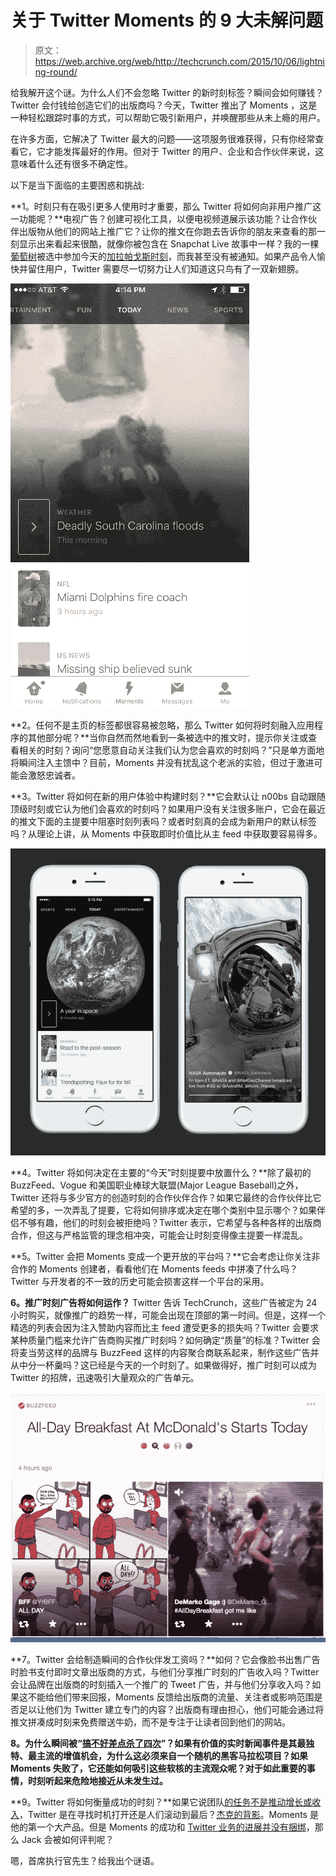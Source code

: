 # 关于 Twitter Moments 的 9 大未解问题

> 原文：<https://web.archive.org/web/http://techcrunch.com/2015/10/06/lightning-round/>

给我解开这个谜。为什么人们不会忽略 Twitter 的新时刻标签？瞬间会如何赚钱？Twitter 会付钱给创造它们的出版商吗？今天，Twitter 推出了 Moments ，这是一种轻松跟踪时事的方式，可以帮助它吸引新用户，并唤醒那些从未上瘾的用户。

在许多方面，它解决了 Twitter 最大的问题——这项服务很难获得，只有你经常查看它，它才能发挥最好的作用。但对于 Twitter 的用户、企业和合作伙伴来说，这意味着什么还有很多不确定性。

以下是当下面临的主要困惑和挑战:

**1。时刻只有在吸引更多人使用时才重要，那么 Twitter 将如何向非用户推广这一功能呢？**电视广告？创建可视化工具，以便电视频道展示该功能？让合作伙伴出版物从他们的网站上推广它？让你的推文在你跑去告诉你的朋友来查看的那一刻显示出来看起来很酷，就像你被包含在 Snapchat Live 故事中一样？我的一棵[葡萄树](https://web.archive.org/web/20230407051613/https://vine.co/v/bnHnDTZWXF3)被选中参加今天的[加拉帕戈斯时刻](https://web.archive.org/web/20230407051613/https://twitter.com/i/moments/651260177874853888)，而我甚至没有被通知。如果产品令人愉快并留住用户，Twitter 需要尽一切努力让人们知道这只鸟有了一双新翅膀。

![moments11](img/6d5a30ada4042d432584c65661dc38a3.png)

**2。任何不是主页的标签都很容易被忽略，那么 Twitter 如何将时刻融入应用程序的其他部分呢？**当你自然而然地看到一条被选中的推文时，提示你关注或查看相关的时刻？询问“您愿意自动关注我们认为您会喜欢的时刻吗？”只是单方面地将瞬间注入主馈中？目前，Moments 并没有扰乱这个老派的实验，但过于激进可能会激怒忠诚者。

**3。Twitter 将如何在新的用户体验中构建时刻？**它会默认让 n00bs 自动跟随顶级时刻或它认为他们会喜欢的时刻吗？如果用户没有关注很多账户，它会在最近的推文下面的主提要中阻塞时刻列表吗？或者时刻真的会成为新用户的默认标签吗？从理论上讲，从 Moments 中获取即时价值比从主 feed 中获取要容易得多。

![moments_1](img/dd896517347a10195c39f6c08a2d959d.png)

**4。Twitter 将如何决定在主要的“今天”时刻提要中放置什么？**除了最初的 BuzzFeed、Vogue 和美国职业棒球大联盟(Major League Baseball)之外，Twitter 还将与多少官方的创造时刻的合作伙伴合作？如果它最终的合作伙伴比它希望的多，一次弄乱了提要，它将如何排序或决定在哪个类别中显示哪个？如果伴侣不够有趣，他们的时刻会被拒绝吗？Twitter 表示，它希望与各种各样的出版商合作，但这与严格监管的理念相冲突，可能会让时刻变得像主提要一样混乱。

**5。Twitter 会把 Moments 变成一个更开放的平台吗？**它会考虑让你关注非合作的 Moments 创建者，看看他们在 Moments feeds 中拼凑了什么吗？Twitter 与开发者的不一致的历史可能会损害这样一个平台的采用。

**6。推广时刻广告将如何运作？** Twitter 告诉 TechCrunch，这些广告被定为 24 小时购买，就像推广的趋势一样，可能会出现在顶部的第一时间。但是，这样一个精选的列表会因为注入赞助内容而比主 feed 遭受更多的损失吗？Twitter 会要求某种质量门槛来允许广告商购买推广时刻吗？如何确定“质量”的标准？Twitter 会将麦当劳这样的品牌与 BuzzFeed 这样的内容聚合商联系起来，制作这些广告并从中分一杯羹吗？这已经是今天的一个时刻了。如果做得好，推广时刻可以成为 Twitter 的招牌，迅速吸引大量观众的广告单元。

![McDonalds BuzzFeed Moment](img/e65dd2aae76bb780d3da3c79d95f6c37.png)

**7。Twitter 会给制造瞬间的合作伙伴发工资吗？**如何？它会像脸书出售广告时脸书支付即时文章出版商的方式，与他们分享推广时刻的广告收入吗？Twitter 会让品牌在出版商的时刻插入一个推广的 Tweet 广告，并与他们分享收入吗？如果这不能给他们带来回报，Moments 反馈给出版商的流量、关注者或影响范围是否足以让他们为 Twitter 建立专门的内容？出版商有理由担心，他们可能会通过将推文拼凑成时刻来免费赠送牛奶，而不是专注于让读者回到他们的网站。

**8。为什么瞬间被“[搞不好差点杀了四次](https://web.archive.org/web/20230407051613/http://www.theverge.com/2015/10/6/9457267/twitter-moments-project-lightning)”？如果有价值的实时新闻事件是其最独特、最主流的增值机会，为什么这必须来自一个随机的黑客马拉松项目？如果 Moments 失败了，它还能如何吸引这些软核的主流观众呢？对于如此重要的事情，时刻听起来危险地接近从未发生过。**

**9。Twitter 将如何衡量成功的时刻？**如果它说团队[的任务不是推动增长或收入](https://web.archive.org/web/20230407051613/https://about.twitter.com/company/moments-guidelines)，Twitter 是在寻找时机打开还是人们滚动到最后？[杰克的背影](https://web.archive.org/web/20230407051613/https://techcrunch.com/2015/10/05/twitter-names-jack-dorsey-ceo-adam-bain-becomes-coo-dick-costolo-steps-down-from-board/)。Moments 是他的第一个大产品。但是 Moments 的成功和 [Twitter 业务的进展并没有捆绑](https://web.archive.org/web/20230407051613/https://techcrunch.com/2015/10/06/twitter-moments-have-their-own-set-of-guidelines-and-principles/)，那么 Jack 会被如何评判呢？

嗯，首席执行官先生？给我出个谜语。

